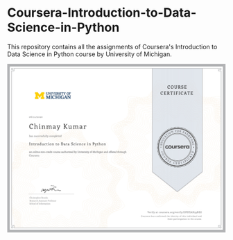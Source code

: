 # Coursera-Introduction-to-Data-Science-in-Python
This repository contains all the assignments of Coursera's Introduction to Data Science in Python course by University of Michigan.

<img src="certificate/Coursera-Introduction-to-Data-Science-Certificate.jpg" width="700">
